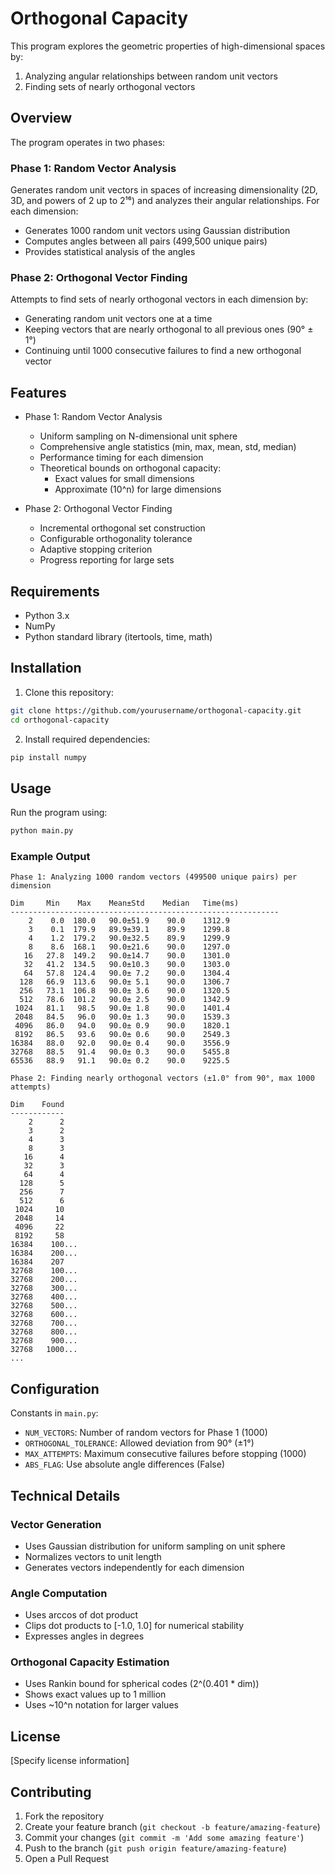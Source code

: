 # Orthogonal Capacity

This program explores the geometric properties of high-dimensional spaces by:
1. Analyzing angular relationships between random unit vectors
2. Finding sets of nearly orthogonal vectors

## Overview

The program operates in two phases:

### Phase 1: Random Vector Analysis
Generates random unit vectors in spaces of increasing dimensionality (2D, 3D, and powers of 2 up to 2¹⁶) and analyzes their angular relationships. For each dimension:
- Generates 1000 random unit vectors using Gaussian distribution
- Computes angles between all pairs (499,500 unique pairs)
- Provides statistical analysis of the angles

### Phase 2: Orthogonal Vector Finding
Attempts to find sets of nearly orthogonal vectors in each dimension by:
- Generating random unit vectors one at a time
- Keeping vectors that are nearly orthogonal to all previous ones (90° ± 1°)
- Continuing until 1000 consecutive failures to find a new orthogonal vector

## Features

- Phase 1: Random Vector Analysis
  - Uniform sampling on N-dimensional unit sphere
  - Comprehensive angle statistics (min, max, mean, std, median)
  - Performance timing for each dimension
  - Theoretical bounds on orthogonal capacity:
    - Exact values for small dimensions
    - Approximate (10^n) for large dimensions

- Phase 2: Orthogonal Vector Finding
  - Incremental orthogonal set construction
  - Configurable orthogonality tolerance
  - Adaptive stopping criterion
  - Progress reporting for large sets

## Requirements

- Python 3.x
- NumPy
- Python standard library (itertools, time, math)

## Installation

1. Clone this repository:
```bash
git clone https://github.com/yourusername/orthogonal-capacity.git
cd orthogonal-capacity
```

2. Install required dependencies:
```bash
pip install numpy
```

## Usage

Run the program using:
```bash
python main.py
```

### Example Output
```
Phase 1: Analyzing 1000 random vectors (499500 unique pairs) per dimension

Dim     Min    Max    Mean±Std    Median   Time(ms)
------------------------------------------------------------
    2    0.0  180.0   90.0±51.9    90.0    1312.9
    3    0.1  179.9   89.9±39.1    89.9    1299.8
    4    1.2  179.2   90.0±32.5    89.9    1299.9
    8    8.6  168.1   90.0±21.6    90.0    1297.0
   16   27.8  149.2   90.0±14.7    90.0    1301.0
   32   41.2  134.5   90.0±10.3    90.0    1303.0
   64   57.8  124.4   90.0± 7.2    90.0    1304.4
  128   66.9  113.6   90.0± 5.1    90.0    1306.7
  256   73.1  106.8   90.0± 3.6    90.0    1320.5
  512   78.6  101.2   90.0± 2.5    90.0    1342.9
 1024   81.1   98.5   90.0± 1.8    90.0    1401.4
 2048   84.5   96.0   90.0± 1.3    90.0    1539.3
 4096   86.0   94.0   90.0± 0.9    90.0    1820.1
 8192   86.5   93.6   90.0± 0.6    90.0    2549.3
16384   88.0   92.0   90.0± 0.4    90.0    3556.9
32768   88.5   91.4   90.0± 0.3    90.0    5455.8
65536   88.9   91.1   90.0± 0.2    90.0    9225.5

Phase 2: Finding nearly orthogonal vectors (±1.0° from 90°, max 1000 attempts)

Dim    Found
------------
    2      2
    3      2
    4      3
    8      3
   16      4
   32      3
   64      4
  128      5
  256      7
  512      6
 1024     10
 2048     14
 4096     22
 8192     58
16384    100...
16384    200...
16384    207
32768    100...
32768    200...
32768    300...
32768    400...
32768    500...
32768    600...
32768    700...
32768    800...
32768    900...
32768   1000...
...
```

## Configuration

Constants in `main.py`:
- `NUM_VECTORS`: Number of random vectors for Phase 1 (1000)
- `ORTHOGONAL_TOLERANCE`: Allowed deviation from 90° (±1°)
- `MAX_ATTEMPTS`: Maximum consecutive failures before stopping (1000)
- `ABS_FLAG`: Use absolute angle differences (False)

## Technical Details

### Vector Generation
- Uses Gaussian distribution for uniform sampling on unit sphere
- Normalizes vectors to unit length
- Generates vectors independently for each dimension

### Angle Computation
- Uses arccos of dot product
- Clips dot products to [-1.0, 1.0] for numerical stability
- Expresses angles in degrees

### Orthogonal Capacity Estimation
- Uses Rankin bound for spherical codes (2^(0.401 * dim))
- Shows exact values up to 1 million
- Uses ~10^n notation for larger values

## License

[Specify license information]

## Contributing

1. Fork the repository
2. Create your feature branch (`git checkout -b feature/amazing-feature`)
3. Commit your changes (`git commit -m 'Add some amazing feature'`)
4. Push to the branch (`git push origin feature/amazing-feature`)
5. Open a Pull Request
